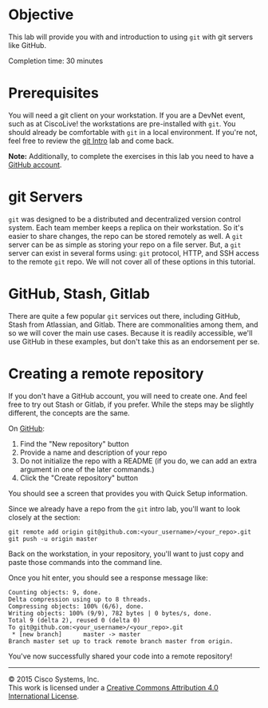 # Objective

This lab will provide you with and introduction to using `git` with git servers like GitHub.

Completion time: 30 minutes

# Prerequisites

You will need a git client on your workstation.  If you are a DevNet event, such as at CiscoLive! the workstations are pre-installed with `git`.  You should already be comfortable with `git` in a local environment.  If you're not, feel free to review the [git Intro](/labs/git-intro/step/1) lab and come back.  

**Note:** Additionally, to complete the exercises in this lab you need to have a [GitHub account](https://github.com).

# git Servers

`git` was designed to be a distributed and decentralized version control system.  Each team member keeps a replica on their workstation.  So it's easier to share changes, the repo can be stored remotely as well.  A `git` server can be as simple as storing your repo on a file server.  But, a `git` server can exist in several forms using: `git` protocol, HTTP, and SSH access to the remote `git` repo.  We will not cover all of these options in this tutorial.

# GitHub, Stash, Gitlab

There are quite a few popular `git` services out there, including GitHub, Stash from Atlassian, and Gitlab.  There are commonalities among them, and so we will cover the main use cases.  Because it is readily accessible, we'll use GitHub in these examples, but don't take this as an endorsement per se.

# Creating a remote repository

If you don't have a GitHub account, you will need to create one.  And feel free to try out Stash or Gitlab, if you prefer.  While the steps may be slightly different, the concepts are the same.

On [GitHub](https://github.com):

1. Find the "New repository" button
1. Provide a name and description of your repo
1. Do not initialize the repo with a README (if you do, we can add an extra argument in one of the later commands.)
1. Click the "Create repository" button

You should see a screen that provides you with Quick Setup information.

Since we already have a repo from the `git` intro lab, you'll want to look closely at the section:

```
git remote add origin git@github.com:<your_username>/<your_repo>.git
git push -u origin master
```

Back on the workstation, in your repository, you'll want to just copy and paste those commands into the command line.

Once you hit enter, you should see a response message like:

```
Counting objects: 9, done.
Delta compression using up to 8 threads.
Compressing objects: 100% (6/6), done.
Writing objects: 100% (9/9), 782 bytes | 0 bytes/s, done.
Total 9 (delta 2), reused 0 (delta 0)
To git@github.com:<your_username>/<your_repo>.git
 * [new branch]      master -> master
Branch master set up to track remote branch master from origin.
```

You've now successfully shared your code into a remote repository!

<hr>
&copy; 2015 Cisco Systems, Inc.<br>
This work is licensed under a <a rel="license" href="http://creativecommons.org/licenses/by/4.0/">Creative Commons Attribution 4.0 International License</a>.
